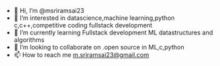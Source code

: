- 👋 Hi, I’m @msriramsai23
- 👀 I’m interested in 
datascience,machine learning,python
c,c++,competitive coding
fullstack development
- 🌱 I’m currently learning 
Fullstack development
ML
datastructures and algorithms
- 💞️ I’m looking to collaborate on .open source in ML,c,python
- 📫 How to reach me m.sriramsai23@gmail.com

<!---
msriramsai23/msriramsai23 is a ✨ special ✨ repository because its `README.md` (this file) appears on your GitHub profile.
You can click the Preview link to take a look at your changes.
--->
